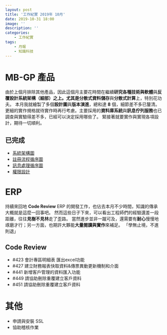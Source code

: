 ```yaml
---
layout: post
title: '工作紀實 2019年 10月'
date: 2019-10-31 18:00
image: ''
description: ''
categories:
    - 工作紀實
tags:
    - 月報
    - 知識科技
---
```


# MB-GP 產品

由於上個月排除其他產品，因此這個月主要花時間在繼續**研究各種技術與軟體**與**反覆設計系統架構（細部）**之上。尤其是**分散式資料儲存**與**分散式計算**上，特別花功夫。
本月我就繪製了多個**設計圖**與**版本演進**，總和達 **8** 個，細節差不多已釐清。更細的實作規格就待實作時再行考慮。主要採用的**資料庫系統**與**訊息佇列服務**也已調查與實驗得差不多，已經可以決定採用哪些了。
緊接著就要實作與實現各項設計，期待一切順利。

## 已完成

* [系統架構圖](https://gitlab.apiplus.tw/product/gossip/gossip/wikis/Architecture)
* [註冊流程循序圖](https://gitlab.apiplus.tw/product/gossip/gossip/wikis/Design%20and%20Specification)
* [訊息處理循序圖](https://gitlab.apiplus.tw/product/gossip/gossip/wikis/Design%20and%20Specification)
* [權限設計](https://gitlab.apiplus.tw/product/gossip/gossip/wikis/Design%20and%20Specification)

# ERP

持續來回地 **Code Review** ERP 的開發工作，也佔去本月不少時間，知識的傳承大概就是這麼一回事吧。
然而這些日子下來，可以看出工程師們的經驗還差一段距離，往往**見樹不見林**走了歪路。
當然進步並非一蹴可及，還需要有**耐心**慢慢地琢磨才行；另一方面，也期許大夥能**大量閱讀與實作**來補足。
「學無止境，不進則退」

## Code Review

* #423 會計專區明細表 匯出excel功能
* #427 建立財務報表快取資料&傳票異動更新機制和介面
* #441 新增客戶管理的資料匯入功能
* #449 請協助刪除重覆建立客戶資料
* #451 請協助刪除重覆建立客戶資料

# 其他

* 申請與安裝 SSL
* 協助稽核作業
